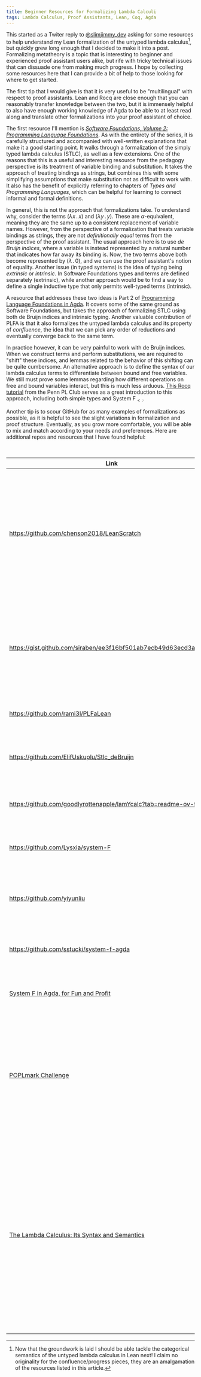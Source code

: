 ```yaml
---
title: Beginner Resources for Formalizing Lambda Calculi
tags: Lambda Calculus, Proof Assistants, Lean, Coq, Agda
---
```


This started as a Twiter reply to [@slimjimmy_dev](https://x.com/slimjimmy_dev)
asking for some resources to help understand my Lean formalization of the
untyped lambda calculus[^catsem], but quickly grew long enough that I decided to
make it into a post. Formalizing metatheory is a topic that is interesting to
beginner and experienced proof assistant users alike, but rife with tricky
technical issues that can dissuade one from making much progress. I hope by
collecting some resources here that I can provide a bit of help to those looking
for where to get started.

[^catsem]: Now that the groundwork is laid I should be able tackle the
    categorical semantics of the untyped lambda calculus in Lean next! I claim
    no originality for the confluence/progress pieces, they are an amalgamation
    of the resources listed in this article.

The first tip that I would give is that it is very useful to be "multilingual"
with respect to proof assistants. Lean and Rocq are close enough that you can
reasonably transfer knowledge between the two, but it is immensely helpful to
also have enough working knowledge of Agda to be able to at least read along and
translate other formalizations into your proof assistant of choice.

The first resource I'll mention is *[Software Foundations, Volume 2: Programming
Language
Foundations](https://softwarefoundations.cis.upenn.edu/plf-current/toc.html)*.
As with the entirety of the series, it is carefully structured and accompanied
with well-written explanations that make it a good starting point. It walks
through a formalization of the simply typed lambda calculus (STLC), as well as a
few extensions. One of the reasons that this is a useful and interesting
resource from the pedagogy perspective is its treatment of variable binding and
substitution. It takes the approach of treating bindings as strings, but
combines this with some simplifying assumptions that make substitution not as
difficult to work with. It also has the benefit of explicitly referring to
chapters of *Types and Programming Languages*, which can be helpful for learning
to connect informal and formal definitions.

In general, this is not the approach that formalizations take. To understand
why, consider the terms $(\lambda x \, . \, x)$ and $(\lambda y \, . \, y)$.
These are $\alpha$-equivalent, meaning they are the same up to a consistent
replacement of variable names. However, from the perspective of a formalization
that treats variable bindings as strings, they are not *definitionally equal*
terms from the perspective of the proof assistant. The usual approach here is to
use *de Bruijn indices*, where a variable is instead represented by a natural
number that indicates how far away its binding is. Now, the two terms above both
become represented by  $(\lambda \, . \, 0)$, and we can use the proof
assistant's notion of equality. Another issue (in typed systems) is the idea of
typing being *extrinsic* or *intrinsic*.  In Software Foundations types and
terms are defined separately (extrinsic), while another approach would be to
find a way to define a single inductive type that only permits well-typed terms
(intrinsic).

A resource that addresses these two ideas is Part 2 of [Programming Language
Foundations in Agda](https://plfa.github.io/). It covers some of the same ground
as Software Foundations, but takes the approach of formalizing STLC using both
de Bruijn indices and intrinsic typing. Another valuable contribution of PLFA is
that it also formalizes the untyped lambda calculus and its property of
*confluence*, the idea that we can pick any order of reductions and eventually
converge back to the same term.

In practice however, it can be very painful to work with de Bruijn indices. When
we construct terms and perform substitutions, we are required to "shift" these
indices, and lemmas related to the behavior of this shifting can be quite
cumbersome. An alternative approach is to define the syntax of our lambda
calculus terms to differentiate between bound and free variables. We still must
prove some lemmas regarding how different operations on free and bound variables
interact, but this is much less arduous. [This Rocq
tutorial](https://www.cis.upenn.edu/~plclub/popl08-tutorial/code/) from the Penn
PL Club serves as a great introduction to this approach, including both simple
types and System F$_{<:}$.

Another tip is to scour GitHub for as many examples of formalizations as
possible, as it is helpful to see the slight variations in formalization and
proof structure. Eventually, as you grow more comfortable, you will be able to
mix and match according to your needs and preferences. Here are additional repos
and resources that I have found helpful:

&nbsp;

| Link | Explanation | 
| --- | --- |
| <https://github.com/chenson2018/LeanScratch> | My own repo of miscellaneous Lean formalizations that includes the untyped lambda calculus in both the de Bruijn index and locally nameless approaches, each with a proof of confluence |
| <https://gist.github.com/siraben/ee3f16bf501ab7ecb49d63ecd3a2d2b1> | A Rocq formalization of the untyped lambda calculus that I found useful when I wanted to prove some lemmas about confluence over generalized relations |
| <https://github.com/rami3l/PLFaLean> | A Lean implementation of part 2 and 3 of PLFA |
| <https://github.com/ElifUskuplu/Stlc_deBruijn> | A Lean formalization of STLC that takes the locally nameless approach |
| <https://github.com/goodlyrottenapple/lamYcalc?tab=readme-ov-file> | Agda and Isabelle formalizations of the λ-Y calculus |
| <https://github.com/Lysxia/system-F> | A Rocq implementation of System F that includes a proof of parametricity |
| <https://github.com/yiyunliu> | Several nice Rocq formalizations, including Fω and STLC extended with pairs |
| <https://github.com/sstucki/system-f-agda> | An Agda formalization of System F with iso-recursive types |
| [System F in Agda, for Fun and Profit](https://homepages.inf.ed.ac.uk/wadler/papers/mpc-2019/system-f-in-agda.pdf) | An Agda formalization of System F$_\omega$$_\mu$ using intrinsic typing |
| [POPLmark Challenge](https://www.seas.upenn.edu/~plclub/poplmark/) | Several formalizations of System F$_{<:}$ across different proof assistants. This is a bit older (early 2000s) but I think is still valuable for providing so many examples of different approaches. |
| [The Lambda Calculus: Its Syntax and Semantics](https://www.amazon.com/Calculus-Semantics-Studies-Foundations-Mathematics/dp/0444875085) | The classic text by Barendregt on the untyped lambda calculus. While yellow math books have a reputation of instilling fear and bewilderment in their readers, I think this an excellently written book. It is definitely not a beginner text, but I highly recommend it after you feel comfortable with the other resources. |
